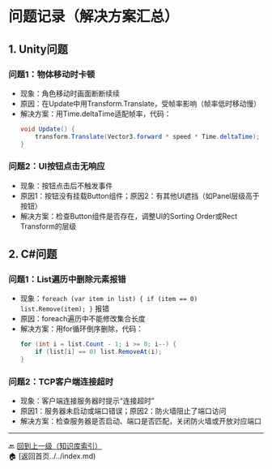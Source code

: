 # 问题记录（解决方案汇总）

## 1. Unity问题
### 问题1：物体移动时卡顿
- 现象：角色移动时画面断断续续
- 原因：在Update中用Transform.Translate，受帧率影响（帧率低时移动慢）
- 解决方案：用Time.deltaTime适配帧率，代码：
  ```csharp
  void Update() {
      transform.Translate(Vector3.forward * speed * Time.deltaTime);
  }
  ```

### 问题2：UI按钮点击无响应
- 现象：按钮点击后不触发事件
- 原因1：按钮没有挂载Button组件；原因2：有其他UI遮挡（如Panel层级高于按钮）
- 解决方案：检查Button组件是否存在，调整UI的Sorting Order或Rect Transform的层级

## 2. C#问题
### 问题1：List遍历中删除元素报错
- 现象：`foreach (var item in list) { if (item == 0) list.Remove(item); }` 报错
- 原因：foreach遍历中不能修改集合长度
- 解决方案：用for循环倒序删除，代码：
  ```csharp
  for (int i = list.Count - 1; i >= 0; i--) {
      if (list[i] == 0) list.RemoveAt(i);
  }
  ```

### 问题2：TCP客户端连接超时
- 现象：客户端连接服务器时提示“连接超时”
- 原因1：服务器未启动或端口错误；原因2：防火墙阻止了端口访问
- 解决方案：检查服务器是否启动、端口是否匹配，关闭防火墙或开放对应端口

---
🔙 [回到上一级（知识库索引）](index.md)  
🏠 [返回首页../../index.md)
